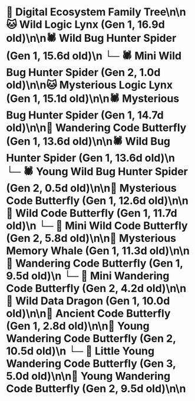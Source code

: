 # 🌳 Digital Ecosystem Family Tree\n\n🐱 Wild Logic Lynx (Gen 1, 16.9d old)\n\n🕷️ Wild Bug Hunter Spider (Gen 1, 15.6d old)\n  └─ 🕷️ Mini Wild Bug Hunter Spider (Gen 2, 1.0d old)\n\n🐱 Mysterious Logic Lynx (Gen 1, 15.1d old)\n\n🕷️ Mysterious Bug Hunter Spider (Gen 1, 14.7d old)\n\n🦋 Wandering Code Butterfly (Gen 1, 13.6d old)\n\n🕷️ Wild Bug Hunter Spider (Gen 1, 13.6d old)\n  └─ 🕷️ Young Wild Bug Hunter Spider (Gen 2, 0.5d old)\n\n🦋 Mysterious Code Butterfly (Gen 1, 12.6d old)\n\n🦋 Wild Code Butterfly (Gen 1, 11.7d old)\n  └─ 🦋 Mini Wild Code Butterfly (Gen 2, 5.8d old)\n\n🐋 Mysterious Memory Whale (Gen 1, 11.3d old)\n\n🦋 Wandering Code Butterfly (Gen 1, 9.5d old)\n  └─ 🦋 Mini Wandering Code Butterfly (Gen 2, 4.2d old)\n\n🐉 Wild Data Dragon (Gen 1, 10.0d old)\n\n🦋 Ancient Code Butterfly (Gen 1, 2.8d old)\n\n🦋 Young Wandering Code Butterfly (Gen 2, 10.5d old)\n  └─ 🦋 Little Young Wandering Code Butterfly (Gen 3, 5.0d old)\n\n🦋 Young Wandering Code Butterfly (Gen 2, 9.5d old)\n\n